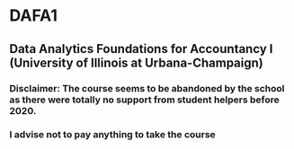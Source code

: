 # DAFA1
## Data Analytics Foundations for Accountancy I (University of Illinois at Urbana-Champaign)

### Disclaimer: The course seems to be abandoned by the school as there were totally no support from student helpers before 2020.
### I advise not to pay anything to take the course

